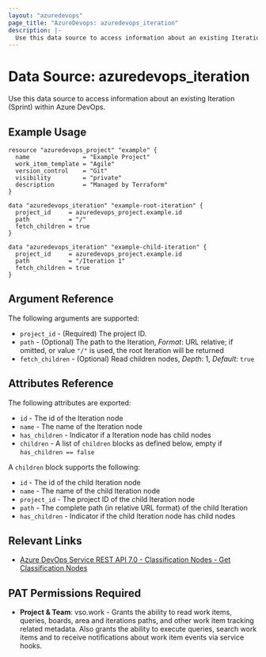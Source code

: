 ```yaml
---
layout: "azuredevops"
page_title: "AzureDevops: azuredevops_iteration"
description: |-
  Use this data source to access information about an existing Iteration (Sprint) within Azure DevOps.
---
```


# Data Source: azuredevops_iteration

Use this data source to access information about an existing Iteration (Sprint) within Azure DevOps.

## Example Usage

```hcl
resource "azuredevops_project" "example" {
  name               = "Example Project"
  work_item_template = "Agile"
  version_control    = "Git"
  visibility         = "private"
  description        = "Managed by Terraform"
}

data "azuredevops_iteration" "example-root-iteration" {
  project_id     = azuredevops_project.example.id
  path           = "/"
  fetch_children = true
}

data "azuredevops_iteration" "example-child-iteration" {
  project_id     = azuredevops_project.example.id
  path           = "/Iteration 1"
  fetch_children = true
}
```

## Argument Reference

The following arguments are supported:

- `project_id` - (Required) The project ID.
- `path` - (Optional) The path to the Iteration, _Format_: URL relative; if omitted, or value `"/"` is used, the root Iteration will be returned
- `fetch_children` - (Optional) Read children nodes, _Depth_: 1, _Default_: `true`

## Attributes Reference

The following attributes are exported:

- `id` - The id of the Iteration node
- `name` - The name of the Iteration node
- `has_children` - Indicator if a Iteration node has child nodes
- `children` - A list of `children` blocks as defined below, empty if `has_children == false`

A `children` block supports the following:

- `id` - The id of the child Iteration node
- `name` - The name of the child Iteration node
- `project_id` - The project ID of the child Iteration node
- `path` - The complete path (in relative URL format) of the child Iteration
- `has_children` - Indicator if the child Iteration node has child nodes

## Relevant Links

- [Azure DevOps Service REST API 7.0 - Classification Nodes - Get Classification Nodes](https://docs.microsoft.com/en-us/rest/api/azure/devops/wit/classification-nodes/get-classification-nodes?view=azure-devops-rest-7.0)

## PAT Permissions Required

- **Project & Team**: vso.work - Grants the ability to read work items, queries, boards, area and iterations paths, and other work item tracking related metadata. Also grants the ability to execute queries, search work items and to receive notifications about work item events via service hooks. 
